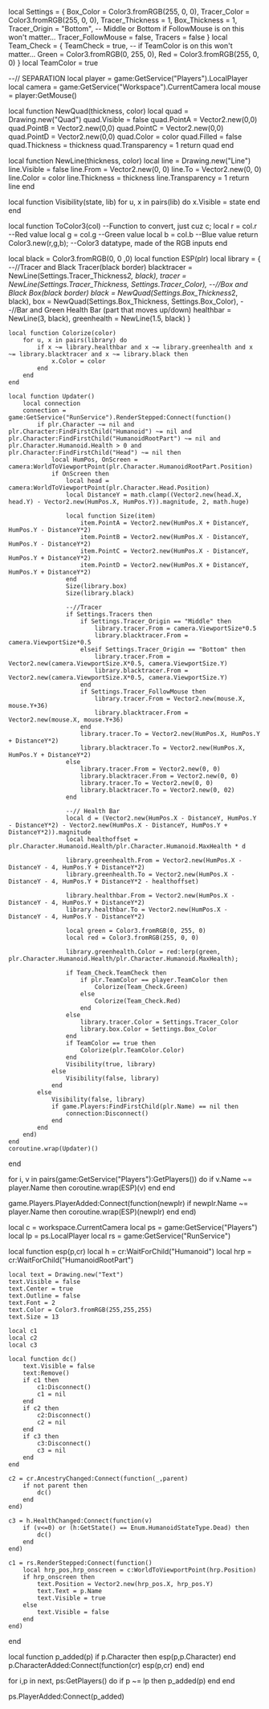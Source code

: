 local Settings = {
    Box_Color = Color3.fromRGB(255, 0, 0),
    Tracer_Color = Color3.fromRGB(255, 0, 0),
    Tracer_Thickness = 1,
    Box_Thickness = 1,
    Tracer_Origin = "Bottom", -- Middle or Bottom if FollowMouse is on this won't matter...
    Tracer_FollowMouse = false,
    Tracers = false
}
local Team_Check = {
    TeamCheck = true, -- if TeamColor is on this won't matter...
    Green = Color3.fromRGB(0, 255, 0),
    Red = Color3.fromRGB(255, 0, 0)
}
local TeamColor = true

--// SEPARATION
local player = game:GetService("Players").LocalPlayer
local camera = game:GetService("Workspace").CurrentCamera
local mouse = player:GetMouse()

local function NewQuad(thickness, color)
    local quad = Drawing.new("Quad")
    quad.Visible = false
    quad.PointA = Vector2.new(0,0)
    quad.PointB = Vector2.new(0,0)
    quad.PointC = Vector2.new(0,0)
    quad.PointD = Vector2.new(0,0)
    quad.Color = color
    quad.Filled = false
    quad.Thickness = thickness
    quad.Transparency = 1
    return quad
end

local function NewLine(thickness, color)
    local line = Drawing.new("Line")
    line.Visible = false
    line.From = Vector2.new(0, 0)
    line.To = Vector2.new(0, 0)
    line.Color = color 
    line.Thickness = thickness
    line.Transparency = 1
    return line
end

local function Visibility(state, lib)
    for u, x in pairs(lib) do
        x.Visible = state
    end
end

local function ToColor3(col) --Function to convert, just cuz c;
    local r = col.r --Red value
    local g = col.g --Green value
    local b = col.b --Blue value
    return Color3.new(r,g,b); --Color3 datatype, made of the RGB inputs
end

local black = Color3.fromRGB(0, 0 ,0)
local function ESP(plr)
    local library = {
        --//Tracer and Black Tracer(black border)
        blacktracer = NewLine(Settings.Tracer_Thickness*2, black),
        tracer = NewLine(Settings.Tracer_Thickness, Settings.Tracer_Color),
        --//Box and Black Box(black border)
        black = NewQuad(Settings.Box_Thickness*2, black),
        box = NewQuad(Settings.Box_Thickness, Settings.Box_Color),
        --//Bar and Green Health Bar (part that moves up/down)
        healthbar = NewLine(3, black),
        greenhealth = NewLine(1.5, black)
    }

    local function Colorize(color)
        for u, x in pairs(library) do
            if x ~= library.healthbar and x ~= library.greenhealth and x ~= library.blacktracer and x ~= library.black then
                x.Color = color
            end
        end
    end

    local function Updater()
        local connection
        connection = game:GetService("RunService").RenderStepped:Connect(function()
            if plr.Character ~= nil and plr.Character:FindFirstChild("Humanoid") ~= nil and plr.Character:FindFirstChild("HumanoidRootPart") ~= nil and plr.Character.Humanoid.Health > 0 and plr.Character:FindFirstChild("Head") ~= nil then
                local HumPos, OnScreen = camera:WorldToViewportPoint(plr.Character.HumanoidRootPart.Position)
                if OnScreen then
                    local head = camera:WorldToViewportPoint(plr.Character.Head.Position)
                    local DistanceY = math.clamp((Vector2.new(head.X, head.Y) - Vector2.new(HumPos.X, HumPos.Y)).magnitude, 2, math.huge)
                    
                    local function Size(item)
                        item.PointA = Vector2.new(HumPos.X + DistanceY, HumPos.Y - DistanceY*2)
                        item.PointB = Vector2.new(HumPos.X - DistanceY, HumPos.Y - DistanceY*2)
                        item.PointC = Vector2.new(HumPos.X - DistanceY, HumPos.Y + DistanceY*2)
                        item.PointD = Vector2.new(HumPos.X + DistanceY, HumPos.Y + DistanceY*2)
                    end
                    Size(library.box)
                    Size(library.black)

                    --//Tracer 
                    if Settings.Tracers then
                        if Settings.Tracer_Origin == "Middle" then
                            library.tracer.From = camera.ViewportSize*0.5
                            library.blacktracer.From = camera.ViewportSize*0.5
                        elseif Settings.Tracer_Origin == "Bottom" then
                            library.tracer.From = Vector2.new(camera.ViewportSize.X*0.5, camera.ViewportSize.Y) 
                            library.blacktracer.From = Vector2.new(camera.ViewportSize.X*0.5, camera.ViewportSize.Y)
                        end
                        if Settings.Tracer_FollowMouse then
                            library.tracer.From = Vector2.new(mouse.X, mouse.Y+36)
                            library.blacktracer.From = Vector2.new(mouse.X, mouse.Y+36)
                        end
                        library.tracer.To = Vector2.new(HumPos.X, HumPos.Y + DistanceY*2)
                        library.blacktracer.To = Vector2.new(HumPos.X, HumPos.Y + DistanceY*2)
                    else 
                        library.tracer.From = Vector2.new(0, 0)
                        library.blacktracer.From = Vector2.new(0, 0)
                        library.tracer.To = Vector2.new(0, 0)
                        library.blacktracer.To = Vector2.new(0, 02)
                    end

                    --// Health Bar
                    local d = (Vector2.new(HumPos.X - DistanceY, HumPos.Y - DistanceY*2) - Vector2.new(HumPos.X - DistanceY, HumPos.Y + DistanceY*2)).magnitude 
                    local healthoffset = plr.Character.Humanoid.Health/plr.Character.Humanoid.MaxHealth * d

                    library.greenhealth.From = Vector2.new(HumPos.X - DistanceY - 4, HumPos.Y + DistanceY*2)
                    library.greenhealth.To = Vector2.new(HumPos.X - DistanceY - 4, HumPos.Y + DistanceY*2 - healthoffset)

                    library.healthbar.From = Vector2.new(HumPos.X - DistanceY - 4, HumPos.Y + DistanceY*2)
                    library.healthbar.To = Vector2.new(HumPos.X - DistanceY - 4, HumPos.Y - DistanceY*2)

                    local green = Color3.fromRGB(0, 255, 0)
                    local red = Color3.fromRGB(255, 0, 0)

                    library.greenhealth.Color = red:lerp(green, plr.Character.Humanoid.Health/plr.Character.Humanoid.MaxHealth);

                    if Team_Check.TeamCheck then
                        if plr.TeamColor == player.TeamColor then
                            Colorize(Team_Check.Green)
                        else 
                            Colorize(Team_Check.Red)
                        end
                    else 
                        library.tracer.Color = Settings.Tracer_Color
                        library.box.Color = Settings.Box_Color
                    end
                    if TeamColor == true then
                        Colorize(plr.TeamColor.Color)
                    end
                    Visibility(true, library)
                else 
                    Visibility(false, library)
                end
            else 
                Visibility(false, library)
                if game.Players:FindFirstChild(plr.Name) == nil then
                    connection:Disconnect()
                end
            end
        end)
    end
    coroutine.wrap(Updater)()
end

for i, v in pairs(game:GetService("Players"):GetPlayers()) do
    if v.Name ~= player.Name then
        coroutine.wrap(ESP)(v)
    end
end

game.Players.PlayerAdded:Connect(function(newplr)
    if newplr.Name ~= player.Name then
        coroutine.wrap(ESP)(newplr)
    end
end) 

local c = workspace.CurrentCamera
local ps = game:GetService("Players")
local lp = ps.LocalPlayer
local rs = game:GetService("RunService")

local function esp(p,cr)
    local h = cr:WaitForChild("Humanoid")
    local hrp = cr:WaitForChild("HumanoidRootPart")

    local text = Drawing.new("Text")
    text.Visible = false
    text.Center = true
    text.Outline = false 
    text.Font = 2
    text.Color = Color3.fromRGB(255,255,255)
    text.Size = 13

    local c1
    local c2
    local c3

    local function dc()
        text.Visible = false
        text:Remove()
        if c1 then
            c1:Disconnect()
            c1 = nil 
        end
        if c2 then
            c2:Disconnect()
            c2 = nil 
        end
        if c3 then
            c3:Disconnect()
            c3 = nil 
        end
    end

    c2 = cr.AncestryChanged:Connect(function(_,parent)
        if not parent then
            dc()
        end
    end)

    c3 = h.HealthChanged:Connect(function(v)
        if (v<=0) or (h:GetState() == Enum.HumanoidStateType.Dead) then
            dc()
        end
    end)

    c1 = rs.RenderStepped:Connect(function()
        local hrp_pos,hrp_onscreen = c:WorldToViewportPoint(hrp.Position)
        if hrp_onscreen then
            text.Position = Vector2.new(hrp_pos.X, hrp_pos.Y)
            text.Text = p.Name
            text.Visible = true
        else
            text.Visible = false
        end
    end)
end

local function p_added(p)
    if p.Character then
        esp(p,p.Character)
    end
    p.CharacterAdded:Connect(function(cr)
        esp(p,cr)
    end)
end

for i,p in next, ps:GetPlayers() do 
    if p ~= lp then
        p_added(p)
    end
end

ps.PlayerAdded:Connect(p_added)

